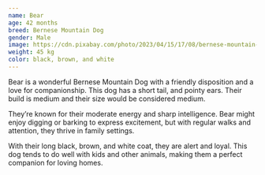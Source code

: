 ```yaml
---
name: Bear
age: 42 months
breed: Bernese Mountain Dog
gender: Male
image: https://cdn.pixabay.com/photo/2023/04/15/17/08/bernese-mountain-dog-7928156_1280.jpg
weight: 45 kg
color: black, brown, and white
---
```


Bear is a wonderful Bernese Mountain Dog with a friendly disposition and a love for companionship. 
This dog has a short tail, 
and pointy ears. 
Their build is medium and 
their size would be considered medium.

They’re known for their moderate energy 
and sharp intelligence. Bear might enjoy digging or barking to express excitement, 
but with regular walks and attention, they thrive in family settings.

With their long black, brown, and white coat, 
they are alert and loyal. 
This dog tends to do well with kids 
and other animals, making them a perfect companion for loving homes.